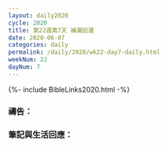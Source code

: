 ```yaml
---
layout: daily2020
cycle: 2020
title: 第22週第7天 補漏拾遺
date: 2020-06-07
categories: daily
permalink: /daily/2020/wk22-day7-daily.html
weekNum: 22
dayNum: 7
---
```


{%- include BibleLinks2020.html -%}

### 禱告：

### 筆記與生活回應：

